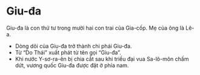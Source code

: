 # Giu-đa

Giu-đa là con thứ tư trong mười hai con trai của Gia-cốp. Mẹ của ông là Lê-a. 
- Dòng dõi của Giu-đa trở thành chi phái Giu-đa. 
- Từ “Do Thái” xuất phát từ tên gọi “Giu-đa”. 
- Khi nước Y-sơ-ra-ên bị chia cắt sau khi triều đại vua Sa-lô-môn chấm dứt, vương quốc Giu-đa được đặt ở phía nam.

